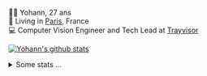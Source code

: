 <p>
  👨🏻 <bold>Yohann</bold>, 27 ans<br/>
  💼 Living in <a href="https://www.google.com/maps?q=paris">Paris</a>, France<br/>
  💻 Computer Vision Engineer and Tech Lead at <a href="https://trayvisor.com/">Trayvisor</a><br/>
</p>

<a href="https://github.com/anuraghazra/github-readme-stats"><img align="center" src="https://github-readme-stats-go94hl40s-yohann84l.vercel.app//api?username=yohann84L&show_icons=true&include_all_commits=true" alt="Yohann's github stats" /> </a>


<details>
  <summary>Some stats ...</summary><br/>
  

<!--START_SECTION:waka-->
![Code Time](http://img.shields.io/badge/Code%20Time-1%2C118%20hrs%2052%20mins-blue)

![Profile Views](http://img.shields.io/badge/Profile%20Views-0-blue)

**🐱 My GitHub Data** 

> 📦 440.7 kB Used in GitHub's Storage 
 > 
> 🏆 256 Contributions in the Year 2024
 > 
> 🚫 Not Opted to Hire
 > 
> 📜 25 Public Repositories 
 > 
> 🔑 21 Private Repositories 
 > 
**I'm an Early 🐤** 

```text
🌞 Morning                14103 commits       ████████░░░░░░░░░░░░░░░░░   31.36 % 
🌆 Daytime                25480 commits       ██████████████░░░░░░░░░░░   56.65 % 
🌃 Evening                5255 commits        ███░░░░░░░░░░░░░░░░░░░░░░   11.68 % 
🌙 Night                  139 commits         ░░░░░░░░░░░░░░░░░░░░░░░░░   00.31 % 
```
📅 **I'm Most Productive on Wednesday** 

```text
Monday                   8222 commits        █████░░░░░░░░░░░░░░░░░░░░   18.28 % 
Tuesday                  8313 commits        █████░░░░░░░░░░░░░░░░░░░░   18.48 % 
Wednesday                10129 commits       ██████░░░░░░░░░░░░░░░░░░░   22.52 % 
Thursday                 9185 commits        █████░░░░░░░░░░░░░░░░░░░░   20.42 % 
Friday                   8411 commits        █████░░░░░░░░░░░░░░░░░░░░   18.70 % 
Saturday                 259 commits         ░░░░░░░░░░░░░░░░░░░░░░░░░   00.58 % 
Sunday                   458 commits         ░░░░░░░░░░░░░░░░░░░░░░░░░   01.02 % 
```


📊 **This Week I Spent My Time On** 

```text
🕑︎ Time Zone: Europe/Paris

💬 Programming Languages: 
Python                   15 hrs 36 mins      █████████████░░░░░░░░░░░░   52.37 % 
JavaScript               5 hrs 12 mins       ████░░░░░░░░░░░░░░░░░░░░░   17.50 % 
TypeScript               4 hrs 45 mins       ████░░░░░░░░░░░░░░░░░░░░░   15.99 % 
Bash                     1 hr 9 mins         █░░░░░░░░░░░░░░░░░░░░░░░░   03.87 % 
SQL                      47 mins             █░░░░░░░░░░░░░░░░░░░░░░░░   02.65 % 

🔥 Editors: 
PyCharm                  18 hrs 44 mins      ████████████████░░░░░░░░░   62.90 % 
WebStorm                 10 hrs 34 mins      █████████░░░░░░░░░░░░░░░░   35.50 % 
VS Code                  28 mins             ░░░░░░░░░░░░░░░░░░░░░░░░░   01.59 % 

💻 Operating System: 
Mac                      29 hrs 47 mins      █████████████████████████   100.00 % 
```

**I Mostly Code in Python** 

```text
Python                   25 repos            ██████████████░░░░░░░░░░░   54.35 % 
Jupyter Notebook         5 repos             ███░░░░░░░░░░░░░░░░░░░░░░   10.87 % 
JavaScript               3 repos             ██░░░░░░░░░░░░░░░░░░░░░░░   06.52 % 
HTML                     2 repos             █░░░░░░░░░░░░░░░░░░░░░░░░   04.35 % 
Shell                    1 repo              █░░░░░░░░░░░░░░░░░░░░░░░░   02.17 % 
```




 Last Updated on 04/03/2024 00:29:16 UTC
<!--END_SECTION:waka-->

